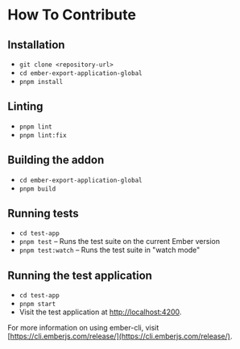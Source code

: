 # How To Contribute

## Installation

* `git clone <repository-url>`
* `cd ember-export-application-global`
* `pnpm install`

## Linting

* `pnpm lint`
* `pnpm lint:fix`

## Building the addon

* `cd ember-export-application-global`
* `pnpm build`

## Running tests

* `cd test-app`
* `pnpm test` – Runs the test suite on the current Ember version
* `pnpm test:watch` – Runs the test suite in "watch mode"

## Running the test application

* `cd test-app`
* `pnpm start`
* Visit the test application at [http://localhost:4200](http://localhost:4200).

For more information on using ember-cli, visit [https://cli.emberjs.com/release/](https://cli.emberjs.com/release/).

